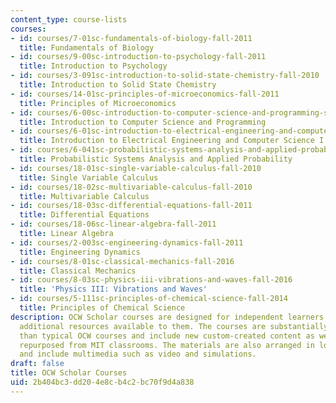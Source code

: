 ```yaml
---
content_type: course-lists
courses:
- id: courses/7-01sc-fundamentals-of-biology-fall-2011
  title: Fundamentals of Biology
- id: courses/9-00sc-introduction-to-psychology-fall-2011
  title: Introduction to Psychology
- id: courses/3-091sc-introduction-to-solid-state-chemistry-fall-2010
  title: Introduction to Solid State Chemistry
- id: courses/14-01sc-principles-of-microeconomics-fall-2011
  title: Principles of Microeconomics
- id: courses/6-00sc-introduction-to-computer-science-and-programming-spring-2011
  title: Introduction to Computer Science and Programming
- id: courses/6-01sc-introduction-to-electrical-engineering-and-computer-science-i-spring-2011
  title: Introduction to Electrical Engineering and Computer Science I
- id: courses/6-041sc-probabilistic-systems-analysis-and-applied-probability-fall-2013
  title: Probabilistic Systems Analysis and Applied Probability
- id: courses/18-01sc-single-variable-calculus-fall-2010
  title: Single Variable Calculus
- id: courses/18-02sc-multivariable-calculus-fall-2010
  title: Multivariable Calculus
- id: courses/18-03sc-differential-equations-fall-2011
  title: Differential Equations
- id: courses/18-06sc-linear-algebra-fall-2011
  title: Linear Algebra
- id: courses/2-003sc-engineering-dynamics-fall-2011
  title: Engineering Dynamics
- id: courses/8-01sc-classical-mechanics-fall-2016
  title: Classical Mechanics
- id: courses/8-03sc-physics-iii-vibrations-and-waves-fall-2016
  title: 'Physics III: Vibrations and Waves'
- id: courses/5-111sc-principles-of-chemical-science-fall-2014
  title: Principles of Chemical Science
description: OCW Scholar courses are designed for independent learners who have few
  additional resources available to them. The courses are substantially more complete
  than typical OCW courses and include new custom-created content as well as materials
  repurposed from MIT classrooms. The materials are also arranged in logical sequences
  and include multimedia such as video and simulations.
draft: false
title: OCW Scholar Courses
uid: 2b404bc3-dd20-4e8c-b4c2-bc70f9d4a838
---
```

